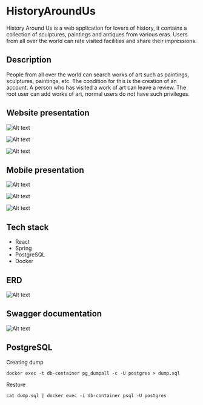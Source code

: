 # HistoryAroundUs

History Around Us is a web application for lovers of history, it contains a collection of sculptures, paintings and antiques from various eras. Users from all over the world can rate visited facilities and share their impressions.

## Description

People from all over the world can search works of art such as paintings, sculptures, paintings, etc. The condition for this is the creation of an account. A person who has visited a work of art can leave a review. The root user can add works of art, normal users do not have such privileges.

## Website presentation

![Alt text](/frontend/src/assets/website2.png)

![Alt text](/frontend/src/assets/website.png)

![Alt text](/frontend/src/assets/website3.png)

## Mobile presentation

![Alt text](/frontend/src/assets/mobile2.png)

![Alt text](/frontend/src/assets/mobile.png)

![Alt text](/frontend/src/assets/mobile3.png)

## Tech stack

- React
- Spring
- PostgreSQL
- Docker

## ERD

![Alt text](/frontend/src/assets/erd.png)

## Swagger documentation

![Alt text](/frontend/src/assets/swagger.png)

## PostgreSQL

Creating dump

```
docker exec -t db-container pg_dumpall -c -U postgres > dump.sql
```

Restore

```
cat dump.sql | docker exec -i db-container psql -U postgres
```
